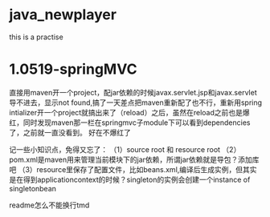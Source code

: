 # java_newplayer
this is a practise

# 1.0519-springMVC

直接用maven开一个project，配jar依赖的时候javax.servlet.jsp和javax.servlet导不进去，显示not found,搞了一天差点把maven重新配了也不行，重新用spring intializer开一个project就搞出来了（reload）之后，虽然在reload之前也是爆红，同时发现maven那一栏在springmvc子module下可以看到dependencies了，之前就一直没看到。
好在不爆红了

记一些小知识点，免得又忘了：
（1）source root 和 resource root
（2）pom.xml是maven用来管理当前模块下的jar依赖，所谓jar依赖就是导包？添加库吧
（3）resource里保存了配置文件，比如beans.xml,编译后生成实例，但其实是在得到applicationcontext的时候？singleton的实例会创建一个instance of singletonbean

readme怎么不能换行tmd
